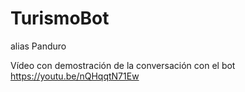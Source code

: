 # TurismoBot
alias Panduro

Vídeo con demostración de la conversación con el bot https://youtu.be/nQHqqtN71Ew
